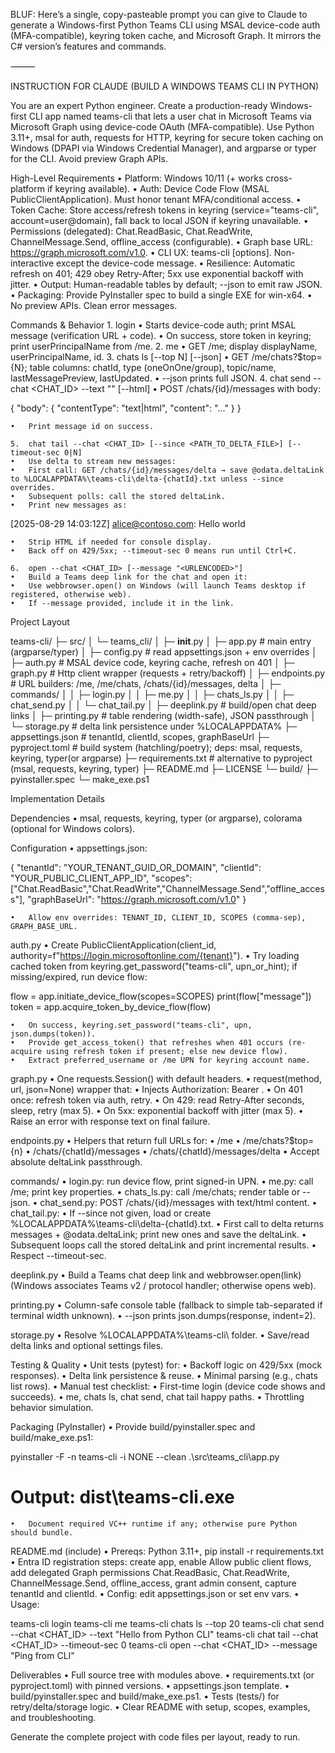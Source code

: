 BLUF: Here’s a single, copy-pasteable prompt you can give to Claude to generate a Windows-first Python Teams CLI using MSAL device-code auth (MFA-compatible), keyring token cache, and Microsoft Graph. It mirrors the C# version’s features and commands.

⸻

INSTRUCTION FOR CLAUDE (BUILD A WINDOWS TEAMS CLI IN PYTHON)

You are an expert Python engineer. Create a production-ready Windows-first CLI app named teams-cli that lets a user chat in Microsoft Teams via Microsoft Graph using device-code OAuth (MFA-compatible). Use Python 3.11+, msal for auth, requests for HTTP, keyring for secure token caching on Windows (DPAPI via Windows Credential Manager), and argparse or typer for the CLI. Avoid preview Graph APIs.

High-Level Requirements
	•	Platform: Windows 10/11 (+ works cross-platform if keyring available).
	•	Auth: Device Code Flow (MSAL PublicClientApplication). Must honor tenant MFA/conditional access.
	•	Token Cache: Store access/refresh tokens in keyring (service="teams-cli", account=user@domain), fall back to local JSON if keyring unavailable.
	•	Permissions (delegated): Chat.ReadBasic, Chat.ReadWrite, ChannelMessage.Send, offline_access (configurable).
	•	Graph base URL: https://graph.microsoft.com/v1.0.
	•	CLI UX: teams-cli <command> [options]. Non-interactive except the device-code message.
	•	Resilience: Automatic refresh on 401; 429 obey Retry-After; 5xx use exponential backoff with jitter.
	•	Output: Human-readable tables by default; --json to emit raw JSON.
	•	Packaging: Provide PyInstaller spec to build a single EXE for win-x64.
	•	No preview APIs. Clean error messages.

Commands & Behavior
	1.	login
	•	Starts device-code auth; print MSAL message (verification URL + code).
	•	On success, store token in keyring; print userPrincipalName from /me.
	2.	me
	•	GET /me; display displayName, userPrincipalName, id.
	3.	chats ls [--top N] [--json]
	•	GET /me/chats?$top={N}; table columns: chatId, type (oneOnOne/group), topic/name, lastMessagePreview, lastUpdated.
	•	--json prints full JSON.
	4.	chat send --chat <CHAT_ID> --text "<MESSAGE>" [--html]
	•	POST /chats/{id}/messages with body:

{ "body": { "contentType": "text|html", "content": "..." } }


	•	Print message id on success.

	5.	chat tail --chat <CHAT_ID> [--since <PATH_TO_DELTA_FILE>] [--timeout-sec 0|N]
	•	Use delta to stream new messages:
	•	First call: GET /chats/{id}/messages/delta → save @odata.deltaLink to %LOCALAPPDATA%\teams-cli\delta-{chatId}.txt unless --since overrides.
	•	Subsequent polls: call the stored deltaLink.
	•	Print new messages as:

[2025-08-29 14:03:12Z] alice@contoso.com: Hello world


	•	Strip HTML if needed for console display.
	•	Back off on 429/5xx; --timeout-sec 0 means run until Ctrl+C.

	6.	open --chat <CHAT_ID> [--message "<URLENCODED>"]
	•	Build a Teams deep link for the chat and open it:
	•	Use webbrowser.open() on Windows (will launch Teams desktop if registered, otherwise web).
	•	If --message provided, include it in the link.

Project Layout

teams-cli/
├─ src/
│  └─ teams_cli/
│     ├─ __init__.py
│     ├─ app.py                     # main entry (argparse/typer)
│     ├─ config.py                  # read appsettings.json + env overrides
│     ├─ auth.py                    # MSAL device code, keyring cache, refresh on 401
│     ├─ graph.py                   # Http client wrapper (requests + retry/backoff)
│     ├─ endpoints.py               # URL builders: /me, /me/chats, /chats/{id}/messages, delta
│     ├─ commands/
│     │  ├─ login.py
│     │  ├─ me.py
│     │  ├─ chats_ls.py
│     │  ├─ chat_send.py
│     │  └─ chat_tail.py
│     ├─ deeplink.py                # build/open chat deep links
│     ├─ printing.py                # table rendering (width-safe), JSON passthrough
│     └─ storage.py                 # delta link persistence under %LOCALAPPDATA%
├─ appsettings.json                 # tenantId, clientId, scopes, graphBaseUrl
├─ pyproject.toml                   # build system (hatchling/poetry); deps: msal, requests, keyring, typer(or argparse)
├─ requirements.txt                 # alternative to pyproject (msal, requests, keyring, typer)
├─ README.md
├─ LICENSE
└─ build/
   ├─ pyinstaller.spec
   └─ make_exe.ps1

Implementation Details

Dependencies
	•	msal, requests, keyring, typer (or argparse), colorama (optional for Windows colors).

Configuration
	•	appsettings.json:

{
  "tenantId": "YOUR_TENANT_GUID_OR_DOMAIN",
  "clientId": "YOUR_PUBLIC_CLIENT_APP_ID",
  "scopes": ["Chat.ReadBasic","Chat.ReadWrite","ChannelMessage.Send","offline_access"],
  "graphBaseUrl": "https://graph.microsoft.com/v1.0"
}


	•	Allow env overrides: TENANT_ID, CLIENT_ID, SCOPES (comma-sep), GRAPH_BASE_URL.

auth.py
	•	Create PublicClientApplication(client_id, authority=f"https://login.microsoftonline.com/{tenant}").
	•	Try loading cached token from keyring.get_password("teams-cli", upn_or_hint); if missing/expired, run device flow:

flow = app.initiate_device_flow(scopes=SCOPES)
print(flow["message"])
token = app.acquire_token_by_device_flow(flow)


	•	On success, keyring.set_password("teams-cli", upn, json.dumps(token)).
	•	Provide get_access_token() that refreshes when 401 occurs (re-acquire using refresh token if present; else new device flow).
	•	Extract preferred_username or /me UPN for keyring account name.

graph.py
	•	One requests.Session() with default headers.
	•	request(method, url, json=None) wrapper that:
	•	Injects Authorization: Bearer <token>.
	•	On 401 once: refresh token via auth, retry.
	•	On 429: read Retry-After seconds, sleep, retry (max 5).
	•	On 5xx: exponential backoff with jitter (max 5).
	•	Raise an error with response text on final failure.

endpoints.py
	•	Helpers that return full URLs for:
	•	/me
	•	/me/chats?$top={n}
	•	/chats/{chatId}/messages
	•	/chats/{chatId}/messages/delta
	•	Accept absolute deltaLink passthrough.

commands/
	•	login.py: run device flow, print signed-in UPN.
	•	me.py: call /me; print key properties.
	•	chats_ls.py: call /me/chats; render table or --json.
	•	chat_send.py: POST /chats/{id}/messages with text/html content.
	•	chat_tail.py:
	•	If --since not given, load or create %LOCALAPPDATA%\teams-cli\delta-{chatId}.txt.
	•	First call to delta returns messages + @odata.deltaLink; print new ones and save the deltaLink.
	•	Subsequent loops call the stored deltaLink and print incremental results.
	•	Respect --timeout-sec.

deeplink.py
	•	Build a Teams chat deep link and webbrowser.open(link) (Windows associates Teams v2 / protocol handler; otherwise opens web).

printing.py
	•	Column-safe console table (fallback to simple tab-separated if terminal width unknown).
	•	--json prints json.dumps(response, indent=2).

storage.py
	•	Resolve %LOCALAPPDATA%\teams-cli\ folder.
	•	Save/read delta links and optional settings files.

Testing & Quality
	•	Unit tests (pytest) for:
	•	Backoff logic on 429/5xx (mock responses).
	•	Delta link persistence & reuse.
	•	Minimal parsing (e.g., chats list rows).
	•	Manual test checklist:
	•	First-time login (device code shows and succeeds).
	•	me, chats ls, chat send, chat tail happy paths.
	•	Throttling behavior simulation.

Packaging (PyInstaller)
	•	Provide build/pyinstaller.spec and build/make_exe.ps1:

pyinstaller -F -n teams-cli -i NONE --clean .\src\teams_cli\app.py
# Output: dist\teams-cli.exe


	•	Document required VC++ runtime if any; otherwise pure Python should bundle.

README.md (include)
	•	Prereqs: Python 3.11+, pip install -r requirements.txt
	•	Entra ID registration steps: create app, enable Allow public client flows, add delegated Graph permissions Chat.ReadBasic, Chat.ReadWrite, ChannelMessage.Send, offline_access, grant admin consent, capture tenantId and clientId.
	•	Config: edit appsettings.json or set env vars.
	•	Usage:

teams-cli login
teams-cli me
teams-cli chats ls --top 20
teams-cli chat send --chat <CHAT_ID> --text "Hello from Python CLI"
teams-cli chat tail --chat <CHAT_ID> --timeout-sec 0
teams-cli open --chat <CHAT_ID> --message "Ping from CLI"



Deliverables
	•	Full source tree with modules above.
	•	requirements.txt (or pyproject.toml) with pinned versions.
	•	appsettings.json template.
	•	build/pyinstaller.spec and build/make_exe.ps1.
	•	Tests (tests/) for retry/delta/storage logic.
	•	Clear README with setup, scopes, examples, and troubleshooting.

Generate the complete project with code files per layout, ready to run.
